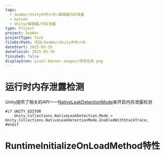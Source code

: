 ```yaml
---
tags:
  - SeaWar/Unity中的小坑/编辑器内存泄露
  - mytodo
  - Unity/编辑器/内存泄露
type: Project
project: SeaWar
projectType: Task
fileDirPath: 项目/SeaWar/Unity中的小坑
dateStart: 2025-05-19
dateFinish: 2025-05-19
finished: false
displayIcon: pixel-banner-images/项目任务.png
---
```

# 运行时内存泄露检测
Unity提供了相关的API——[NativeLeakDetectionMode](https://docs.unity.cn/cn/current/ScriptReference/Unity.Collections.NativeLeakDetectionMode.html)来开启内存泄露检测
```CSharp
#if UNITY_EDITOR   
    Unity.Collections.NativeLeakDetection.Mode = Unity.Collections.NativeLeakDetectionMode.EnabledWithStackTrace; 
#endif
```
# RuntimeInitializeOnLoadMethod特性

